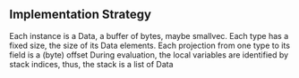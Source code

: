 ## Implementation Strategy

Each instance is a Data, a buffer of bytes, maybe smallvec.
Each type has a fixed size, the size of its Data elements.
Each projection from one type to its field is a (byte) offset
During evaluation, the local variables are identified by stack indices, thus, the stack is a list of Data

